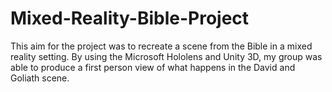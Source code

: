 # Mixed-Reality-Bible-Project

This aim for the project was to recreate a scene from the Bible in a mixed reality setting. By using the Microsoft Hololens and Unity 3D, my group was able to produce a first person view of what happens in the David and Goliath scene.
